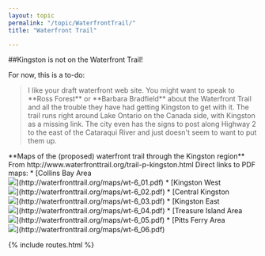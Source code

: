 ```yaml
---
layout: topic
permalink: "/topic/WaterfrontTrail/"
title: "Waterfront Trail"

---
```


##Kingston is not on the Waterfront Trail!
<div class="sidebar">
For now, this is a to-do:
<blockquote><p>I like your draft waterfront web site. You might want to speak to **Ross Forest** or **Barbara Bradfield** about the Waterfront Trail and all the trouble they have had getting Kingston to get with it. The trail runs right around Lake Ontario on the Canada side, with Kingston as a missing link. The city even has the signs to post along Highway 2 to the east of the Cataraqui River and just doesn't seem to want to put them up.</blockquote>
</div>
**Maps of the (proposed) waterfront trail through the Kingston region**
From http://www.waterfronttrail.org/trail-p-kingston.html
Direct links to PDF maps:
* [Collins Bay Area <br><img src="Images/WaterfrontTrailCollinsBay.jpg">](http://waterfronttrail.org/maps/wt-6_01.pdf)
* [Kingston West <br><img src="Images/WaterfrontTrailKingstonWest.jpg">](http://waterfronttrail.org/maps/wt-6_02.pdf)
* [Central Kingston <br><img src="Images/WaterfrontTrailDowntown.jpg">](http://waterfronttrail.org/maps/wt-6_03.pdf)
* [Kingston East <br><img src="Images/WaterfrontTrailKingstonEast.jpg">](http://waterfronttrail.org/maps/wt-6_04.pdf)
* [Treasure Island Area <br><img src="Images/WaterfrontTreasureIsland.jpg">](http://waterfronttrail.org/maps/wt-6_05.pdf)
* [Pitts Ferry Area <br><img src="Images/WaterfrontTrailPittsFerry.jpg">](http://waterfronttrail.org/maps/wt-6_06.pdf)

{% include routes.html %}
